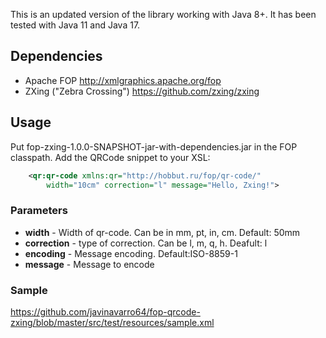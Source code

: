 This is an updated version of the library working with Java 8+. It has been tested with Java 11 and Java 17.

## Dependencies

* Apache FOP http://xmlgraphics.apache.org/fop
* ZXing ("Zebra Crossing") https://github.com/zxing/zxing

## Usage

Put fop-zxing-1.0.0-SNAPSHOT-jar-with-dependencies.jar in the FOP classpath. Add the QRCode snippet to your XSL:

```xml
	<qr:qr-code xmlns:qr="http://hobbut.ru/fop/qr-code/"
		width="10cm" correction="l" message="Hello, Zxing!">
```

### Parameters

* __width__ - Width of qr-code. Can be in mm, pt, in, cm. Default: 50mm
* __correction__ - type of correction. Can be l, m, q, h. Deafult: l
* __encoding__ - Message encoding. Default:ISO-8859-1
* __message__ - Message to encode

### Sample

https://github.com/javinavarro64/fop-qrcode-zxing/blob/master/src/test/resources/sample.xml
